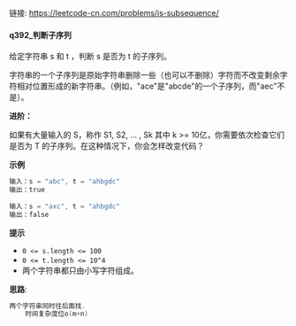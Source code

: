 链接:     https://leetcode-cn.com/problems/is-subsequence/

#### q392_判断子序列

给定字符串 s 和 t ，判断 s 是否为 t 的子序列。

字符串的一个子序列是原始字符串删除一些（也可以不删除）字符而不改变剩余字符相对位置形成的新字符串。（例如，"ace"是"abcde"的一个子序列，而"aec"不是）。

**进阶：**

如果有大量输入的 S，称作 S1, S2, ... , Sk 其中 k >= 10亿，你需要依次检查它们是否为 T 的子序列。在这种情况下，你会怎样改变代码？



**示例**

```java
输入：s = "abc", t = "ahbgdc"
输出：true
  
输入：s = "axc", t = "ahbgdc"
输出：false
```

**提示**

- `0 <= s.length <= 100`
- `0 <= t.length <= 10^4`
- 两个字符串都只由小写字符组成。

**思路**:

```java
两个字符串同时往后面找.
    时间复杂度位o(m+n)
```
